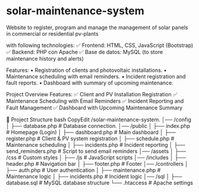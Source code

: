# solar-maintenance-system
Website to register, program and manage the management of solar panels in commercial or residential pv-plants

with following technologies: 
✅ Frontend: HTML, CSS, JavaScript (Bootstrap) 
✅ Backend: PHP con Apache 
✅ Base de datos: MySQL (to store maintenance history and alerts) 

Features: 
•	Registration of clients and photovoltaic installations. 
•	Maintenance scheduling with email reminders. 
•	Incident registration and fault reports. 
•	Dashboard with summary of upcoming maintenance.

Project Overview
Features:
✅ Client and PV Installation Registration
✅ Maintenance Scheduling with Email Reminders
✅ Incident Reporting and Fault Management
✅ Dashboard with Upcoming Maintenance Summary

📂 Project Structure
bash
CopyEdit
/solar-maintenance-system.
│── /config
│   ├── database.php          # Database connection.
│── /public
│   ├── index.php             # Homepage (Login)
│   ├── dashboard.php         # Main dashboard
│   ├── register.php          # Client & PV system registration
│   ├── schedule.php          # Maintenance scheduling
│   ├── incidents.php         # Incident reporting
│   ├── send_reminders.php    # Script to send email reminders
│── /assets
│   ├── /css                  # Custom styles
│   ├── /js                   # JavaScript scripts
│── /includes
│   ├── header.php            # Navigation bar
│   ├── footer.php            # Footer
│── /controllers
│   ├── auth.php              # User authentication
│   ├── maintenance.php       # Maintenance logic
│   ├── incidents.php         # Incident logic
│── /sql
│   ├── database.sql          # MySQL database structure
└── .htaccess                 # Apache settings



